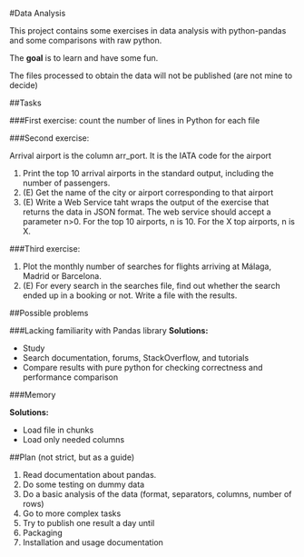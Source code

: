 #Data Analysis

This project contains some exercises in data analysis with python-pandas and some comparisons with raw python.

The **goal** is to learn and have some fun.

The files processed to obtain the data will not be published (are not mine to decide)

##Tasks

###First exercise: 
count the number of lines in Python for each file


###Second exercise:

Arrival airport is the column arr_port. It is the IATA code for the airport

1. Print the top 10 arrival airports in the standard output, including the number of passengers.
2. (E) Get the name of the city or airport corresponding to that airport
3. (E) Write a Web Service taht wraps the output of the exercise that returns the data in JSON format. The web service should accept a parameter n>0. For the top 10 airports, n is 10. For the X top airports, n is X.

###Third exercise:

1. Plot the monthly number of searches for flights arriving at Málaga, Madrid or Barcelona.
2. (E) For every search in the searches file, find out whether the search ended up in a booking or not. Write a file with the results.

##Possible problems

###Lacking familiarity with Pandas library
**Solutions:**

 * Study
 * Search documentation, forums, StackOverflow, and tutorials
 * Compare results with pure python for checking correctness and performance comparison

###Memory

**Solutions:**

 * Load file in chunks
 * Load only needed columns

##Plan (not strict, but as a guide)

1. Read documentation about pandas.
2. Do some testing on dummy data
3. Do a basic analysis of the data (format, separators, columns, number of rows)
4. Go to more complex tasks
5. Try to publish one result a day until
6. Packaging
7. Installation and usage documentation


